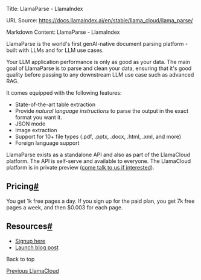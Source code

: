 Title: LlamaParse - LlamaIndex

URL Source: https://docs.llamaindex.ai/en/stable/llama_cloud/llama_parse/

Markdown Content:
LlamaParse - LlamaIndex


LlamaParse is the world's first genAI-native document parsing platform - built with LLMs and for LLM use cases.

Your LLM application performance is only as good as your data. The main goal of LlamaParse is to parse and clean your data, ensuring that it's good quality before passing to any downstream LLM use case such as advanced RAG.

It comes equipped with the following features:

*   State-of-the-art table extraction
*   Provide _natural language instructions_ to parse the output in the exact format you want it.
*   JSON mode
*   Image extraction
*   Support for 10+ file types (.pdf, .pptx, .docx, .html, .xml, and more)
*   Foreign language support

LlamaParse exists as a standalone API and also as part of the LlamaCloud platform. The API is self-serve and available to everyone. The LlamaCloud platform is in private preview ([come talk to us if interested](https://www.llamaindex.ai/contact)).

Pricing[#](https://docs.llamaindex.ai/en/stable/llama_cloud/llama_parse/#pricing "Permanent link")
--------------------------------------------------------------------------------------------------

You get 1k free pages a day. If you sign up for the paid plan, you get 7k free pages a week, and then $0.003 for each page.

Resources[#](https://docs.llamaindex.ai/en/stable/llama_cloud/llama_parse/#resources "Permanent link")
------------------------------------------------------------------------------------------------------

*   [Signup here](https://cloud.llamaindex.ai/)
*   [Launch blog post](https://www.llamaindex.ai/blog/launching-the-first-genai-native-document-parsing-platform)

Back to top

[Previous LlamaCloud](https://docs.llamaindex.ai/en/stable/llama_cloud/)
